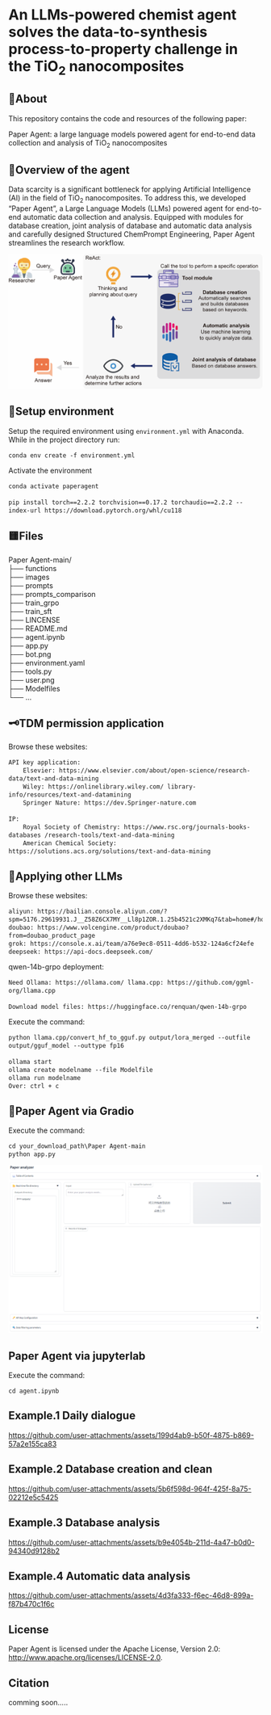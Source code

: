 # An LLMs-powered chemist agent solves the data-to-synthesis process-to-property challenge in the TiO<sub>2</sub> nanocomposites
## 🙌About
This repository contains the code and resources of the following paper:

Paper Agent: a large language models powered agent for end-to-end data collection and analysis of TiO<sub>2</sub> nanocomposites

## 📕Overview of the agent
Data scarcity is a significant bottleneck for applying Artificial Intelligence (AI) in the field of TiO<sub>2</sub> nanocomposites. To address this, we developed “Paper Agent”, a Large Language Models (LLMs) powered agent for end-to-end automatic data collection and analysis. Equipped with modules for database creation, joint analysis of database and automatic data analysis and carefully designed Structured ChemPrompt Engineering, Paper Agent streamlines the research workflow.

<p align="center">
<img  src="images/ToC.png"> 
</p>

## 🔧Setup environment
Setup the required environment using `environment.yml` with Anaconda. While in the project directory run:

    conda env create -f environment.yml


Activate the environment

    conda activate paperagent
    
    pip install torch==2.2.2 torchvision==0.17.2 torchaudio==2.2.2 --index-url https://download.pytorch.org/whl/cu118

## 🟨Files

Paper Agent-main/  
├── functions  
├── images    
├── prompts  
├── prompts_comparison  
├── train_grpo    
├── train_sft     
├── LINCENSE    
├── README.md    
├── agent.ipynb     
├── app.py  
├── bot.png   
├── environment.yaml    
├── tools.py  
├── user.png   
├── Modelfiles   
└── ...              
## 🗝️TDM permission application

Browse these websites:

    API key application:
        Elsevier: https://www.elsevier.com/about/open-science/research-data/text-and-data-mining
        Wiley: https://onlinelibrary.wiley.com/ library-info/resources/text-and-datamining
        Springer Nature: https://dev.Springer-nature.com
    
    IP:
        Royal Society of Chemistry: https://www.rsc.org/journals-books-databases /research-tools/text-and-data-mining
        American Chemical Society: https://solutions.acs.org/solutions/text-and-data-mining

## 👋Applying other LLMs

Browse these websites:

    aliyun: https://bailian.console.aliyun.com/?spm=5176.29619931.J__Z58Z6CX7MY__Ll8p1ZOR.1.25b4521c2XMKq7&tab=home#/home
    doubao: https://www.volcengine.com/product/doubao?from=doubao_product_page  
    grok: https://console.x.ai/team/a76e9ec8-0511-4dd6-b532-124a6cf24efe    
    deepseek: https://api-docs.deepseek.com/    

qwen-14b-grpo deployment:

    Need Ollama: https://ollama.com/ llama.cpp: https://github.com/ggml-org/llama.cpp

    Download model files: https://huggingface.co/renquan/qwen-14b-grpo

Execute the command:

    python llama.cpp/convert_hf_to_gguf.py output/lora_merged --outfile output/gguf_model --outtype fp16

    ollama start
    ollama create modelname --file Modelfile
    ollama run modelname
    Over: ctrl + c

## 🚀Paper Agent via Gradio

Execute the command:

    cd your_download_path\Paper Agent-main
    python app.py

<p align="center">
<img  src="images/all.png"> 
</p>

## Paper Agent via jupyterlab

Execute the command:

    cd agent.ipynb


## Example.1 Daily dialogue


https://github.com/user-attachments/assets/199d4ab9-b50f-4875-b869-57a2e155ca83


## Example.2 Database creation and clean


https://github.com/user-attachments/assets/5b6f598d-964f-425f-8a75-02212e5c5425


## Example.3 Database analysis


https://github.com/user-attachments/assets/b9e4054b-211d-4a47-b0d0-94340d9128b2


## Example.4 Automatic data analysis


https://github.com/user-attachments/assets/4d3fa333-f6ec-46d8-899a-f87b470c1f6c

    
## License
Paper Agent is licensed under the Apache License, Version 2.0: http://www.apache.org/licenses/LICENSE-2.0.

## Citation

comming soon.....


